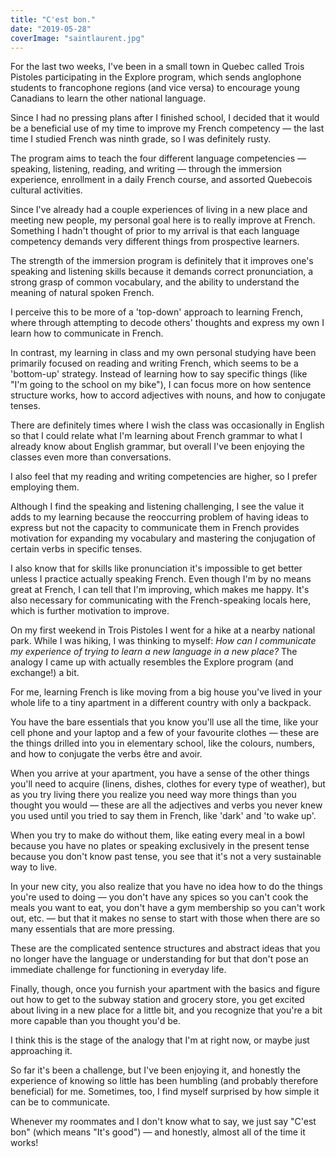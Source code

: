 ```yaml
---
title: "C'est bon."
date: "2019-05-28"
coverImage: "saintlaurent.jpg"
---
```


For the last two weeks, I've been in a small town in Quebec called Trois Pistoles participating in the Explore program, which sends anglophone students to francophone regions (and vice versa) to encourage young Canadians to learn the other national language.

Since I had no pressing plans after I finished school, I decided that it would be a beneficial use of my time to improve my French competency &mdash; the last time I studied French was ninth grade, so I was definitely rusty.

The program aims to teach the four different language competencies &mdash; speaking, listening, reading, and writing &mdash; through the immersion experience, enrollment in a daily French course, and assorted Quebecois cultural activities.

Since I've already had a couple experiences of living in a new place and meeting new people, my personal goal here is to really improve at French. Something I hadn't thought of prior to my arrival is that each language competency demands very different things from prospective learners.

The strength of the immersion program is definitely that it improves one's speaking and listening skills because it demands correct pronunciation, a strong grasp of common vocabulary, and the ability to understand the meaning of natural spoken French.

I perceive this to be more of a 'top-down' approach to learning French, where through attempting to decode others' thoughts and express my own I learn how to communicate in French.

In contrast, my learning in class and my own personal studying have been primarily focused on reading and writing French, which seems to be a 'bottom-up' strategy. Instead of learning how to say specific things (like "I'm going to the school on my bike"), I can focus more on how sentence structure works, how to accord adjectives with nouns, and how to conjugate tenses.

There are definitely times where I wish the class was occasionally in English so that I could relate what I'm learning about French grammar to what I already know about English grammar, but overall I've been enjoying the classes even more than conversations.

I also feel that my reading and writing competencies are higher, so I prefer employing them.

Although I find the speaking and listening challenging, I see the value it adds to my learning because the reoccurring problem of having ideas to express but not the capacity to communicate them in French provides motivation for expanding my vocabulary and mastering the conjugation of certain verbs in specific tenses.

I also know that for skills like pronunciation it's impossible to get better unless I practice actually speaking French. Even though I'm by no means great at French, I can tell that I'm improving, which makes me happy. It's also necessary for communicating with the French-speaking locals here, which is further motivation to improve.

On my first weekend in Trois Pistoles I went for a hike at a nearby national park. While I was hiking, I was thinking to myself: _How can I communicate my experience of trying to learn a new language in a new place?_ The analogy I came up with actually resembles the Explore program (and exchange!) a bit.

For me, learning French is like moving from a big house you've lived in your whole life to a tiny apartment in a different country with only a backpack.

You have the bare essentials that you know you'll use all the time, like your cell phone and your laptop and a few of your favourite clothes &mdash; these are the things drilled into you in elementary school, like the colours, numbers, and how to conjugate the verbs être and avoir.

When you arrive at your apartment, you have a sense of the other things you'll need to acquire (linens, dishes, clothes for every type of weather), but as you try living there you realize you need way more things than you thought you would &mdash; these are all the adjectives and verbs you never knew you used until you tried to say them in French, like 'dark' and 'to wake up'.

When you try to make do without them, like eating every meal in a bowl because you have no plates or speaking exclusively in the present tense because you don't know past tense, you see that it's not a very sustainable way to live.

In your new city, you also realize that you have no idea how to do the things you're used to doing &mdash; you don't have any spices so you can't cook the meals you want to eat, you don't have a gym membership so you can't work out, etc. &mdash; but that it makes no sense to start with those when there are so many essentials that are more pressing.

These are the complicated sentence structures and abstract ideas that you no longer have the language or understanding for but that don't pose an immediate challenge for functioning in everyday life.

Finally, though, once you furnish your apartment with the basics and figure out how to get to the subway station and grocery store, you get excited about living in a new place for a little bit, and you recognize that you're a bit more capable than you thought you'd be.

I think this is the stage of the analogy that I'm at right now, or maybe just approaching it.

So far it's been a challenge, but I've been enjoying it, and honestly the experience of knowing so little has been humbling (and probably therefore beneficial) for me. Sometimes, too, I find myself surprised by how simple it can be to communicate.

Whenever my roommates and I don't know what to say, we just say "C'est bon" (which means "It's good") &mdash; and honestly, almost all of the time it works!

